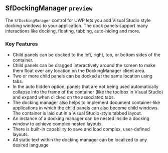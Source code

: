 ## SfDockingManager `preview`

The `SfDockingManager` control for UWP lets you add Visual Studio style docking windows to your application. The dock panels support many interactions like docking, floating, tabbing, auto-hiding and more.

### Key Features

*   Child panels can be docked to the left, right, top, or bottom sides of the container.
*	Child panels can be dragged interactively around the screen to make them float over any location on the DockingManager client area.
*	Two or more child panels can be docked at the same location using tabs.
*	In the auto hidden option, panels that are not being used automatically collapse into the frame of the container (like the toolbox in Visual Studio) and expand when clicked on the associated tabs.
*	The docking manager also helps to implement document container-like applications in which the child panels can also become child windows. The container is laid out in a Visual Studio-style tabbed layout.
*	An instance of a docking manager can be nested inside a docking window to achieve complex nested layouts.
*	There is built-in capability to save and load complex, user-defined layouts.
*	All static text within the docking manager can be localized to any desired language
